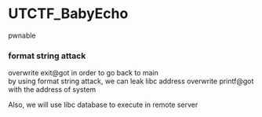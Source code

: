 # UTCTF_BabyEcho
pwnable 

### format string attack
overwrite exit@got in order to go back to main  
by using format string attack, we can leak libc address 
overwrite printf@got with the address of system

Also, we will use libc database to execute in remote server
